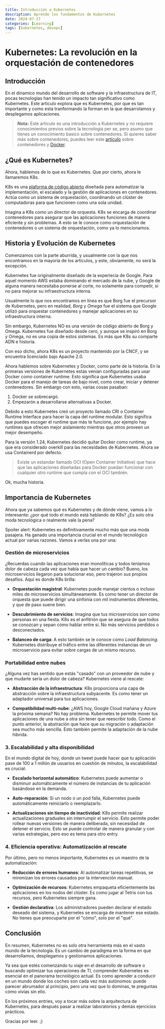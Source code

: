```yaml
---
title: Introducción a Kubernetes
description: Aprende los fundamentos de Kubernetes
date: 2024-07-27
categories: [Learning]
tags: [kubernetes, devops]
---
```


# Kubernetes: La revolución en la orquestación de contenedores

## Introducción

En el dinamico mundo del desarrollo de software y la infraestructura de IT, pocas tecnologias han tenido un impacto tan significativo como Kubernetes. Este articulo explora que es Kubernetes, por que es tan importante y como esta tranformando la forman en la que desarrolamos y desplegamos aplicaciones.

> **Nota:** Este articulo es una introducción a Kubernetes y no requiere conocimientos previos sobre la tecnologia per se, pero asumo que tienes un conocimiento basico sobre contenedores. Si quieres saber más sobre contenedores, puedes leer este [articulo](https://www.ibm.com/mx-es/topics/containers) sobre contenedores y [Docker](https://www.ibm.com/mx-es/topics/docker).

## ¿Qué es Kubernetes?

Ahora, hablemos de lo que es Kubernetes. Que por cierto, ahora le llamaremos K8s.

K8s es una [plaforma de código abierto](https://kubernetes.io/es/) diseñada para automatizar la implementación, el escalado y la gestión de aplicaciones en contenedores. Actúa como un sistema de orquestación, coordinando un clúster de computadoras para que funcionen como una sola unidad.

Imagina a K8s como un director de orquesta. K8s se encarga de coordinar contenedores para asegurar que las aplicaciones funciones de manera eficiente y sin problemas. A esto se le conoce como orquestación de contenedores o un sistema de orquestación, como ya lo mencionamos.

## Historia y Evolución de Kubernetes

Comenzamos con la parte aburrida, y usualmente con la que nos encontramos en la mayoría de los artículos, y este, obviamente, no será la excepción.

Kubernetes fue originalmente diseñado de la experiecia de Google. Para aquel momento AWS estaba dominando el mercado de la nube, y Google de alguna manera necesitaba ponerse al corte, no solamente para competir, si no para mejorar su infraestructura interna.

Usualmente lo que nos encontramos en línea es que Borg fue el precursor de Kubernetes, pero en realidad, *Borg* y *Omega* fue el sistema que Google utilizó para orquestar contenedores y manejar aplicaciones en su infraestructura interna.

Sin embargo, Kubernetes NO es una versión de código abierto de Borg y Omega. Kubernetes fue diseñado desde cero, y aunque se inspiró en Borg y Omega, no es una copia de estos sistemas. Es más que K8s su comparte ADN e historia.

Con eso dicho, ahora K8s es un proyecto mantenido por la CNCF, y se encuentra licenciado bajo Apache 2.0.

Ahora hablemos sobre Kubernetes y Docker, como parte de la historia. En la primeras versiones de Kubernetes estas venian configuradas para usar Docker como container runtime. Esto significa que Kubernetes usaba Docker para el manejo de tareas de bajo nivel, como crear, iniciar y detener contenedores. Sin embargo con esto, varias cosas pasaban:

1. Docker se sobrecargó.
2. Empezarón a desarrollarse alternativas a Docker.

Debido a esto Kubernetes creó un proyecto llamado CRI o Container Runtime Interface para hacer la capa del runtime modular. Esto significa que puedes escoger el runtime que más te funcione, por ejemplo hay runtimes que ofrecen mejor aislamiento mientras que otros proveen un mejor desempeño.

Para la versión 1.24, Kubernetes decidió quitar Docker como runtime, ya que era considerado overkill para las necesidades de Kubernetes. Ahora se usa Containerd por defecto.

> Existe un estandar llamado OCI (Open Container Initiative) que hace que las aplicaciones diseñadas para Docker puedan funcionar con cualquier otro runtime que cumpla con el OCI también.

Ok, mucha historia.

## Importancia de Kubernetes

Ahora que ya sabemos qué es Kubernetes y de dónde viene, vamos a lo interesante: ¿por qué todo el mundo está hablando de K8s? ¿Es solo otra moda tecnológica o realmente vale la pena?

Spoiler alert: Kubernetes es definitivamente mucho más que una moda pasajera. Ha ganado una importancia crucial en el mundo tecnológico actual por varias razones. Vamos a verlas una por una:

### Gestión de microservicios

¿Recuerdas cuando las aplicaciones eran monolíticas y todos teníamos dolor de cabeza cada vez que había que hacer un cambio? Bueno, los microservicios llegaron para solucionar eso, pero trajeron sus propios desafíos. Aquí es donde K8s brilla:

- **Orquestación magistral**: Kubernetes puede manejar cientos o incluso miles de microservicios simultáneamente. Es como tener un director de orquesta que puede dirigir una sinfonía con mil instrumentos diferentes, y que de paso suene bien.

- **Descubrimiento de servicios**: Imagina que tus microservicios son como personas en una fiesta. K8s es el anfitrión que se asegura de que todos se conozcan y sepan cómo hablar entre sí. No más servicios perdidos o desconectados.

- **Balanceo de carga**: A esto también se le conoce como *Load Balancing*. Kubernetes distribuye el tráfico entre las diferentes instancias de un microservicio para evitar sobre cargas de un mismo recurso.

### Portabilidad entre nubes

¿Alguna vez has sentido que estás "casado" con un proveedor de nube y que mudarte sería un dolor de cabeza? Kubernetes viene al rescate:

- **Abstracción de la infraestructura**: K8s proporciona una capa de abstracción sobre la infraestructura subyacente. Es como tener un adaptador universal para tus aplicaciones.

- **Compatibilidad multi-nube**: ¿AWS hoy, Google Cloud mañana y Azure la próxima semana? No hay problema. Kubernetes te permite mover tus aplicaciones de una nube a otra sin tener que reescribir todo. Como el punto anterior, la abstración que hace que su migración o adaptación sea mucho más sencilla. Esto también permite la adaptación de la nube hibrida.

### 3. Escalabilidad y alta disponibilidad

En el mundo digital de hoy, donde un tweet puede hacer que tu aplicación pase de 100 a 1 millón de usuarios en cuestión de minutos, la escalabilidad es crucial:

- **Escalado horizontal automático**: Kubernetes puede aumentar o disminuir automáticamente el número de instancias de tu aplicación basándose en la demanda.

- **Auto-reparación**: Si un nodo o un pod falla, Kubernetes puede automáticamente reiniciarlo o reemplazarlo.

- **Actualizaciones sin tiempo de inactividad**: K8s permite realizar actualizaciones graduales sin interrumpir el servicio. Esto permite poder rollear nuevas versiones de manera deliberada, sin necesidad de detener el servicio. Esto se puede controlar de manera granular y con varias estrategias, pero eso es tema para otro entry.

### 4. Eficiencia operativa: Automatización al rescate

Por último, pero no menos importante, Kubernetes es un maestro de la automatización:

- **Reducción de errores humanos**: Al automatizar tareas repetitivas, se minimizan los errores causados por la intervención manual.

- **Optimización de recursos**: Kubernetes empaqueta eficientemente las aplicaciones en los nodos del clúster. Es como jugar al Tetris con tus recursos, pero Kubernetes siempre gana.

- **Gestión declarativa**: Los administradores pueden declarar el estado deseado del sistema, y Kubernetes se encarga de mantener ese estado. No tienes que preocuparte por el "cómo", solo por el "qué".

## Conclusión

En resumen, Kubernetes no es solo otra herramienta más en el vasto mundo de la tecnología. Es un cambio de paradigma en la forma en que desarrollamos, desplegamos y gestionamos aplicaciones.

Ya sea que estés comenzando tu viaje en el desarrollo de software o buscando optimizar tus operaciones de TI, comprender Kubernetes es esencial en el panorama tecnológico actual. Es como aprender a conducir en un mundo donde los coches son cada vez más autónomos: puede parecer abrumador al principio, pero una vez que lo dominas, te preguntas cómo vivías sin ello.

En los próximos entries, voy a tocar más sobre la arquitectura de Kubernetes, para después pasar a realizar laboratorios y demás ejercicios prácticos.

Gracias por leer. ;)
